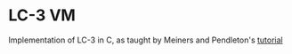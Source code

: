 # LC-3 VM

Implementation of LC-3 in C, as taught by Meiners and Pendleton's [tutorial](https://www.jmeiners.com/lc3-vm)
